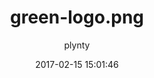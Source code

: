 ---
date: 2017-02-15 15:01:46
title: green-logo.png
image: "/uploads/plynty_logo_green.png"
asset: "/uploads/plynty_logo_green.png"
author: plynty
---
